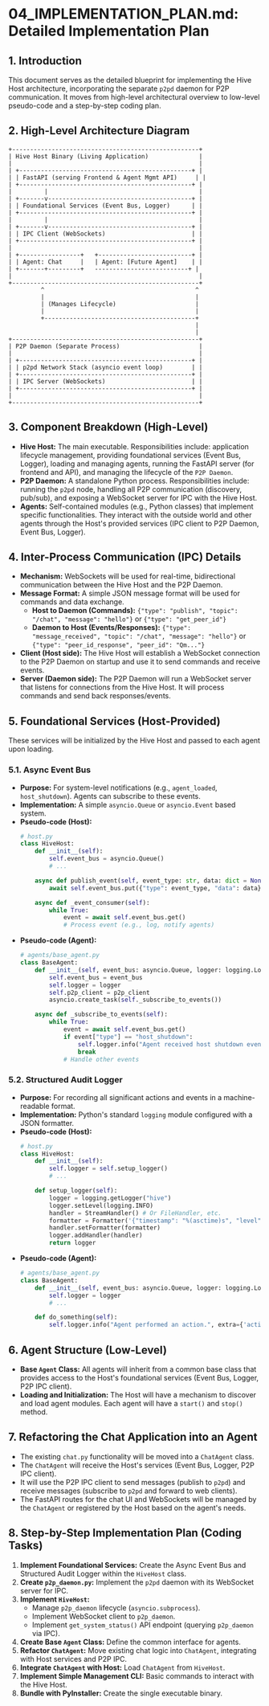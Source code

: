 # 04_IMPLEMENTATION_PLAN.md: Detailed Implementation Plan

## 1. Introduction

This document serves as the detailed blueprint for implementing the Hive Host architecture, incorporating the separate `p2pd` daemon for P2P communication. It moves from high-level architectural overview to low-level pseudo-code and a step-by-step coding plan.

## 2. High-Level Architecture Diagram

```
+----------------------------------------------------+
| Hive Host Binary (Living Application)              |
|                                                    |
| +------------------------------------------------+ |
| | FastAPI (serving Frontend & Agent Mgmt API)     | |
| +------------------------------------------------+ |
|         |                                          |
| +-------v----------------------------------------+ |
| | Foundational Services (Event Bus, Logger)      | |
| +------------------------------------------------+ |
|         |                                          |
| +-------v----------------------------------------+ |
| | IPC Client (WebSockets)                        | |
| +------------------------------------------------+ |
|                                                    |
| +-----------------+   +--------------------------+ |
| | Agent: Chat     |   | Agent: [Future Agent]    | |
| +-------+---------+   --------------------------+ |
|                                                    |
+----------------------------------------------------+
         ^                                          ^
         |                                          |
         | (Manages Lifecycle)                      |
         |                                          |
         +------------------------------------------+
                                                    |
                                                    |
+----------------------------------------------------+
| P2P Daemon (Separate Process)                      |
|                                                    |
| +------------------------------------------------+ |
| | p2pd Network Stack (asyncio event loop)        | |
| +------------------------------------------------+ |
| | IPC Server (WebSockets)                        | |
| +------------------------------------------------+ |
|                                                    |
+----------------------------------------------------+
```

## 3. Component Breakdown (High-Level)

*   **Hive Host:** The main executable. Responsibilities include: application lifecycle management, providing foundational services (Event Bus, Logger), loading and managing agents, running the FastAPI server (for frontend and API), and managing the lifecycle of the `P2P Daemon`.
*   **P2P Daemon:** A standalone Python process. Responsibilities include: running the `p2pd` node, handling all P2P communication (discovery, pub/sub), and exposing a WebSocket server for IPC with the Hive Host.
*   **Agents:** Self-contained modules (e.g., Python classes) that implement specific functionalities. They interact with the outside world and other agents through the Host's provided services (IPC client to P2P Daemon, Event Bus, Logger).

## 4. Inter-Process Communication (IPC) Details

*   **Mechanism:** WebSockets will be used for real-time, bidirectional communication between the Hive Host and the P2P Daemon.
*   **Message Format:** A simple JSON message format will be used for commands and data exchange.
    *   **Host to Daemon (Commands):** `{"type": "publish", "topic": "/chat", "message": "hello"}` or `{"type": "get_peer_id"}`
    *   **Daemon to Host (Events/Responses):** `{"type": "message_received", "topic": "/chat", "message": "hello"}` or `{"type": "peer_id_response", "peer_id": "Qm..."}`
*   **Client (Host side):** The Hive Host will establish a WebSocket connection to the P2P Daemon on startup and use it to send commands and receive events.
*   **Server (Daemon side):** The P2P Daemon will run a WebSocket server that listens for connections from the Hive Host. It will process commands and send back responses/events.

## 5. Foundational Services (Host-Provided)

These services will be initialized by the Hive Host and passed to each agent upon loading.

### 5.1. Async Event Bus

*   **Purpose:** For system-level notifications (e.g., `agent_loaded`, `host_shutdown`). Agents can subscribe to these events.
*   **Implementation:** A simple `asyncio.Queue` or `asyncio.Event` based system.
*   **Pseudo-code (Host):**
    ```python
    # host.py
    class HiveHost:
        def __init__(self):
            self.event_bus = asyncio.Queue()
            # ...

        async def publish_event(self, event_type: str, data: dict = None):
            await self.event_bus.put({"type": event_type, "data": data})

        async def _event_consumer(self):
            while True:
                event = await self.event_bus.get()
                # Process event (e.g., log, notify agents)
    ```
*   **Pseudo-code (Agent):**
    ```python
    # agents/base_agent.py
    class BaseAgent:
        def __init__(self, event_bus: asyncio.Queue, logger: logging.Logger, p2p_client: WebSocketClient):
            self.event_bus = event_bus
            self.logger = logger
            self.p2p_client = p2p_client
            asyncio.create_task(self._subscribe_to_events())

        async def _subscribe_to_events(self):
            while True:
                event = await self.event_bus.get()
                if event["type"] == "host_shutdown":
                    self.logger.info("Agent received host shutdown event.")
                    break
                # Handle other events
    ```

### 5.2. Structured Audit Logger

*   **Purpose:** For recording all significant actions and events in a machine-readable format.
*   **Implementation:** Python's standard `logging` module configured with a JSON formatter.
*   **Pseudo-code (Host):**
    ```python
    # host.py
    class HiveHost:
        def __init__(self):
            self.logger = self.setup_logger()
            # ...

        def setup_logger(self):
            logger = logging.getLogger("hive")
            logger.setLevel(logging.INFO)
            handler = StreamHandler() # Or FileHandler, etc.
            formatter = Formatter('{"timestamp": "%(asctime)s", "level": "%(levelname)s", "message": "%(message)s", "agent": "%(name)s"}')
            handler.setFormatter(formatter)
            logger.addHandler(handler)
            return logger
    ```
*   **Pseudo-code (Agent):**
    ```python
    # agents/base_agent.py
    class BaseAgent:
        def __init__(self, event_bus: asyncio.Queue, logger: logging.Logger, p2p_client: WebSocketClient):
            self.logger = logger
            # ...

        def do_something(self):
            self.logger.info("Agent performed an action.", extra={'action': 'some_action', 'data': {'key': 'value'}})
    ```

## 6. Agent Structure (Low-Level)

*   **Base `Agent` Class:** All agents will inherit from a common base class that provides access to the Host's foundational services (Event Bus, Logger, P2P IPC client).
*   **Loading and Initialization:** The Host will have a mechanism to discover and load agent modules. Each agent will have a `start()` and `stop()` method.

## 7. Refactoring the Chat Application into an Agent

*   The existing `chat.py` functionality will be moved into a `ChatAgent` class.
*   The `ChatAgent` will receive the Host's services (Event Bus, Logger, P2P IPC client).
*   It will use the P2P IPC client to send messages (publish to `p2pd`) and receive messages (subscribe to `p2pd` and forward to web clients).
*   The FastAPI routes for the chat UI and WebSockets will be managed by the `ChatAgent` or registered by the Host based on the agent's needs.

## 8. Step-by-Step Implementation Plan (Coding Tasks)

1.  **Implement Foundational Services:** Create the Async Event Bus and Structured Audit Logger within the `HiveHost` class.
2.  **Create `p2p_daemon.py`:** Implement the `p2pd` daemon with its WebSocket server for IPC.
3.  **Implement `HiveHost`:**
    *   Manage `p2p_daemon` lifecycle (`asyncio.subprocess`).
    *   Implement WebSocket client to `p2p_daemon`.
    *   Implement `get_system_status()` API endpoint (querying `p2p_daemon` via IPC).
4.  **Create Base `Agent` Class:** Define the common interface for agents.
5.  **Refactor `ChatAgent`:** Move existing chat logic into `ChatAgent`, integrating with Host services and P2P IPC.
6.  **Integrate `ChatAgent` with Host:** Load `ChatAgent` from `HiveHost`.
7.  **Implement Simple Management CLI:** Basic commands to interact with the Hive Host.
8.  **Bundle with PyInstaller:** Create the single executable binary.

